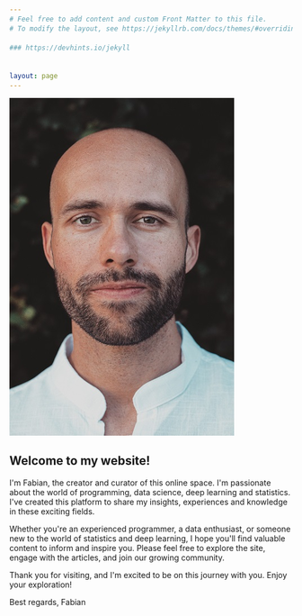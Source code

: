 ```yaml
---
# Feel free to add content and custom Front Matter to this file.
# To modify the layout, see https://jekyllrb.com/docs/themes/#overriding-theme-defaults

### https://devhints.io/jekyll


layout: page
---
```

![(c) Fabian Balensiefer](portrait.jpg) 

## Welcome to my website!

I'm Fabian, the creator and curator of this online space. I'm passionate about the world of programming, data science, deep learning and statistics. I've created this platform to share my insights, experiences and knowledge in these exciting fields.

Whether you're an experienced programmer, a data enthusiast, or someone new to the world of statistics and deep learning, I hope you'll find valuable content to inform and inspire you. Please feel free to explore the site, engage with the articles, and join our growing community. 

Thank you for visiting, and I'm excited to be on this journey with you. Enjoy your exploration!

Best regards,
Fabian
